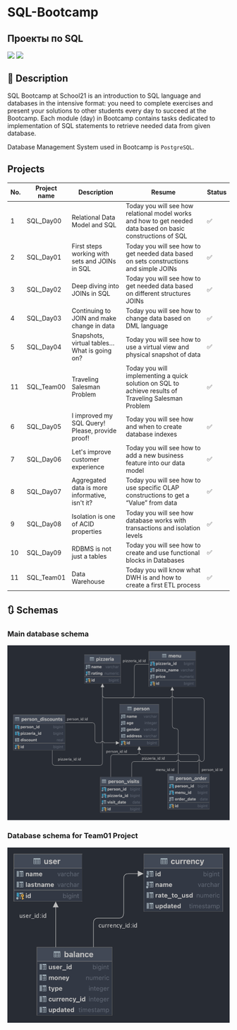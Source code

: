 # SQL-Bootcamp
Проекты по SQL
---

<span>
	<img src="https://img.shields.io/badge/SQL-white?style=for-the-badge&logo=databricks">
</span>
<span>
	<img src="https://img.shields.io/badge/postgresql-white?style=for-the-badge&logo=postgresql">
</span>

## 📝 Description
SQL Bootcamp at School21 is an introduction to SQL language and databases in the intensive format: you need to complete exercises and present your solutions to other students every day to succeed at the Bootcamp.
Each module (day) in Bootcamp contains tasks dedicated to implementation of SQL statements to retrieve needed data from given database.

Database Management System used in Bootcamp is <code>PostgreSQL</code>.


## Projects

| No. |  Project name  | Description                                 | Resume | Status |
| --- | ---------------| ------------------------------------------- | ------ | ------ |
| 1   | SQL_Day00  | Relational Data Model and SQL | Today you will see how relational model works and how to get needed data based on basic constructions of SQL | ✅     |
| 2   | SQL_Day01   | First steps working with sets and JOINs in SQL | Today you will see how to get needed data based on sets constructions and simple JOINs | ✅     |
| 3   | SQL_Day02   | Deep diving into JOINs in SQL | Today you will see how to get needed data based on different structures JOINs | ✅     |
| 4   | SQL_Day03   | Continuing to JOIN and make change in data | Today you will see how to change data based on DML language | ✅     |
| 5   | SQL_Day04   | Snapshots, virtual tables… What is going on? | Today you will see how to use a virtual view and physical snapshot of data | ✅     |
| 11  | SQL_Team00  | Traveling Salesman Problem | Today you will implementing a quick solution on SQL to achieve results of Traveling Salesman Problem | ✅     |
| 6   | SQL_Day05   | I improved my SQL Query! Please, provide proof! | Today you will see how and when to create database indexes | ✅     |
| 7   | SQL_Day06   | Let's improve customer experience | Today you will see how to add a new business feature into our data model | ✅     |
| 8   | SQL_Day07   | Aggregated data is more informative, isn't it? |Today you will see how to use specific OLAP constructions to get a “Value” from data | ✅     |
| 9   | SQL_Day08   | Isolation is one of ACID properties | Today you will see how database works with transactions and isolation levels | ✅     |
| 10  | SQL_Day09   | RDBMS is not just a tables |Today you will see how to create and use functional blocks in Databases | ✅     |
| 11  | SQL_Team01  | Data Warehouse | Today you will know what DWH is and how to create a first ETL process | ✅     |


## 🔃 Schemas

### Main database schema

<img style="width: 580px" src="imgs/DB_schema.png">

### Database schema for Team01 Project

<img style="width: 580px" src="imgs/DB_schema_Team01.png">

